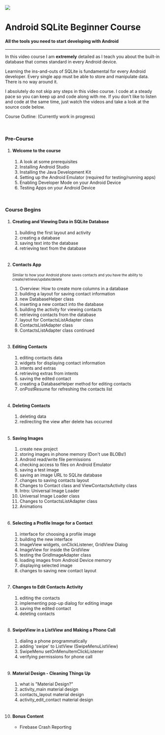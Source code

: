 
<img class='header-img' src='https://s3.amazonaws.com/codingwithmitch-static-and-media/media/android/None/SQLite+Beginner+Course.jpg'/>

<h1>Android SQLite Beginner Course</h1>
<h4>All the tools you need to start developing with Android</h4>
<hr>
<p>In this video course I am <b>extremely</b> detailed as I teach you about the built-in database that comes standard in every Android device. </p>

<p>Learning the ins-and-outs of SQLite is fundamental for every Android developer. Every single app must be able to store and manipulate data. There is no way around it. </p>

<p>I absolutely do not skip any steps in this video course. I code at a steady pace so you can keep up and code along with me. If you don't like to listen and code at the same time, just watch the videos and take a look at the source code below.</p>

Course Outline: (Currently work in progress)

<br/>
<h3>Pre-Course</h3>
<ol>
<li>
<h4>Welcome to the course</h4>
  <ol>
    <li>A look at some prerequisites</li>
    <li>Installing Android Studio</li>
    <li>Installing the Java Development Kit</li>
    <li>Setting up the Android Emulator (required for testing/running apps)</li>
    <li>Enabling Developer Mode on your Android Device</li>
    <li>Testing Apps on your Android Device</li>
  </ol>
</li>
</ol><br/>

<h3>Course Begins</h3>
<ol>
<li>
<h4>Creating and Viewing Data in SQLite Database</h4>
  <ol>
    <li>building the first layout and activity</li>
    <li>creating a database</li>
    <li>saving text into the database</li>
    <li>retrieving text from the database</li>
  </ol>
</li><br/>

<li>
<h4>Contacts App</h4>
<p><small>Similar to how your Android phone saves contacts and you have the ability to create/retrieve/update/delete</small></p>
  <ol>
    <li>Overview: How to create more columns in a database</li>
    <li>building a layout for saving contact information</li>
    <li>new DatabaseHelper class</li>
    <li>inserting a new contact into the database</li>
    <li>building the activity for viewing contacts</li>
    <li>retrieving contacts from the database</li>
    <li>layout for ContactsListAdapter class</li>
    <li>ContactsListAdapter class</li>
    <li>ContactsListAdapter class continued</li>
  </ol>
</li><br/>

<li>
<h4>Editing Contacts</h4>
<ol>
    <li>editing contacts data</li>
    <li>widgets for displaying contact information</li>
    <li>intents and extras</li>
    <li>retrieving extras from intents</li>
    <li>saving the edited contact</li>
    <li>creating a DatabaseHelper method for editing contacts</li>
    <li>onPostResume for refreshing the contacts list</li>
  </ol>
</li><br/>

<li>
<h4>Deleting Contacts</h4>
  <ol>
    <li>deleting data</li>
    <li>redirecting the view after delete has occurred</li>
  </ol>
</li><br/>

<li>
<h4>Saving Images</h4>
  <ol>
    <li>create new project</li>
    <li>storing images in phone memory (Don't use BLOBs!)</li>
    <li>Android read/write file permissions</li>
    <li>checking access to files on Android Emulator</li>
    <li>saving a test image</li>
    <li>saving an image URL to SQLite database</li>
    <li>changes to saving contacts layout</li>
    <li>Changes to Contact class and ViewContactsActivity class</li>
    <li>Intro: Universal Image Loader</li>
    <li>Universal Image Loader class</li>
    <li>Changes to ContactsListAdapter class</li>
    <li>Animations</li>
  </ol>
</li><br/>

<li>
<h4>Selecting a Profile Image for a Contact</h4>
  <ol>
    <li>interface for choosing a profile image</li>
    <li>building the new interface</li>
    <li>ImageView widgets, onClickListener, GridView Dialog</li>
    <li>ImageView for inside the GridView</li>
    <li>testing the GridImageAdapter class</li>
    <li>loading images from Android Device memory</li>
    <li>displaying selected image</li>
    <li>changes to saving new contact layout</li>
  </ol>
</li><br/>

<li>
<h4>Changes to Edit Contacts Activity</h4>
  <ol>
    <li>editing the contacts</li>
    <li>implementing pop-up dialog for editing image</li>
    <li>saving the edited contact</li>
    <li>deleting contacts</li>
  </ol>
</li><br/>

<li>
<h4>SwipeView in a ListView and Making a Phone Call</h4>
  <ol>
    <li>dialing a phone programmatically</li>
    <li>adding 'swipe' to ListView (SwipeMenuListView)</li>
    <li>SwipeMenu setOnMenuItemClickListener</li>
    <li>verifying permissions for phone call</li>
  </ol>
</li><br/>

<li>
<h4>Material Design - Cleaning Things Up</h4>
  <ol>
    <li>what is "Material Design?"</li>
    <li>activity_main material design</li>
    <li>contacts_layout material design</li>
    <li>activity_edit_contact material design</li>
  </ol>
</li><br/>

<li>
<h4>Bonus Content</h4>
  <ul>
    <li>Firebase Crash Reporting</li>
  </ul>
</li><br/>

</ol>

